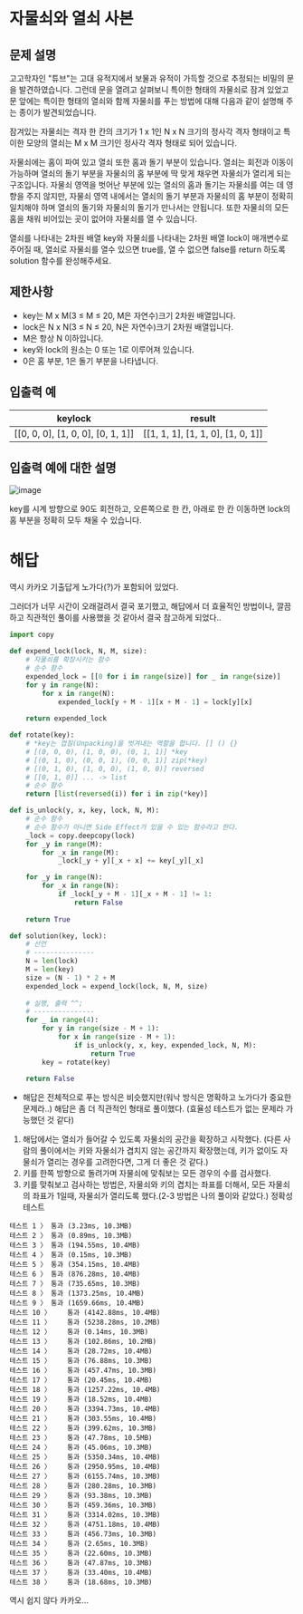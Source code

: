 # 자물쇠와 열쇠 사본
## 문제 설명
고고학자인 "튜브"는 고대 유적지에서 보물과 유적이 가득할 것으로 추정되는 비밀의 문을 발견하였습니다. 그런데 문을 열려고 살펴보니 특이한 형태의 자물쇠로 잠겨 있었고 문 앞에는 특이한 형태의 열쇠와 함께 자물쇠를 푸는 방법에 대해 다음과 같이 설명해 주는 종이가 발견되었습니다.

잠겨있는 자물쇠는 격자 한 칸의 크기가 1 x 1인 N x N 크기의 정사각 격자 형태이고 특이한 모양의 열쇠는 M x M 크기인 정사각 격자 형태로 되어 있습니다.

자물쇠에는 홈이 파여 있고 열쇠 또한 홈과 돌기 부분이 있습니다. 열쇠는 회전과 이동이 가능하며 열쇠의 돌기 부분을 자물쇠의 홈 부분에 딱 맞게 채우면 자물쇠가 열리게 되는 구조입니다. 자물쇠 영역을 벗어난 부분에 있는 열쇠의 홈과 돌기는 자물쇠를 여는 데 영향을 주지 않지만, 자물쇠 영역 내에서는 열쇠의 돌기 부분과 자물쇠의 홈 부분이 정확히 일치해야 하며 열쇠의 돌기와 자물쇠의 돌기가 만나서는 안됩니다. 또한 자물쇠의 모든 홈을 채워 비어있는 곳이 없어야 자물쇠를 열 수 있습니다.

열쇠를 나타내는 2차원 배열 key와 자물쇠를 나타내는 2차원 배열 lock이 매개변수로 주어질 때, 열쇠로 자물쇠를 열수 있으면 true를, 열 수 없으면 false를 return 하도록 solution 함수를 완성해주세요.

## 제한사항
- key는 M x M(3 ≤ M ≤ 20, M은 자연수)크기 2차원 배열입니다.
- lock은 N x N(3 ≤ N ≤ 20, N은 자연수)크기 2차원 배열입니다.
- M은 항상 N 이하입니다.
- key와 lock의 원소는 0 또는 1로 이루어져 있습니다.
- 0은 홈 부분, 1은 돌기 부분을 나타냅니다.
## 입출력 예
|keylock|result|
|---|---|
|[[0, 0, 0], [1, 0, 0], [0, 1, 1]]|[[1, 1, 1], [1, 1, 0], [1, 0, 1]]|true|
## 입출력 예에 대한 설명

![image](https://user-images.githubusercontent.com/19163372/119627054-cc545880-be46-11eb-9895-bc1c83132bf7.png)

key를 시계 방향으로 90도 회전하고, 오른쪽으로 한 칸, 아래로 한 칸 이동하면 lock의 홈 부분을 정확히 모두 채울 수 있습니다.
# 해답
역시 카카오 기출답게 노가다(?)가 포함되어 있었다.

그러더가 너무 시간이 오래걸려서 결국 포기했고, 해답에서 더 효율적인 방법이나, 깔끔하고 직관적인 풀이를 사용했을 것 같아서 결국 참고하게 되었다..
```python
import copy

def expend_lock(lock, N, M, size):
    # 자물쇠를 확장시키는 함수
    # 순수 함수
    expended_lock = [[0 for i in range(size)] for _ in range(size)]
    for y in range(N):
        for x in range(N):
            expended_lock[y + M - 1][x + M - 1] = lock[y][x]
            
    return expended_lock

def rotate(key):
    # *key는 껍질(Unpacking)을 벗겨내는 역할을 합니다. [] () {}
    # [(0, 0, 0), (1, 0, 0), (0, 1, 1)] *key 
    # [(0, 1, 0), (0, 0, 1), (0, 0, 1)] zip(*key)
    # [(0, 1, 0), (1, 0, 0), (1, 0, 0)] reversed
    # [[0, 1, 0]] ... -> list
    # 순수 함수
    return [list(reversed(i)) for i in zip(*key)]

def is_unlock(y, x, key, lock, N, M):
    # 순수 함수
    # 순수 함수가 아니면 Side Effect가 있을 수 있는 함수라고 한다.
    _lock = copy.deepcopy(lock)
    for _y in range(M):
        for _x in range(M):
            _lock[_y + y][_x + x] += key[_y][_x]

    for _y in range(N):
        for _x in range(N):
            if _lock[_y + M - 1][_x + M - 1] != 1:
                return False
    
    return True

def solution(key, lock):
    # 선언
    # ---------------
    N = len(lock)
    M = len(key)
    size = (N - 1) * 2 + M
    expended_lock = expend_lock(lock, N, M, size)
    
    # 실행, 출력 ^^;
    # ---------------
    for _ in range(4):
        for y in range(size - M + 1):
            for x in range(size - M + 1):
                if is_unlock(y, x, key, expended_lock, N, M):
                    return True
        key = rotate(key)
    
    return False
```
- 해답은 전체적으로 푸는 방식은 비슷했지만(워낙 방식은 명확하고 노가다가 중요한 문제라..) 해답은 좀 더 직관적인 형태로 풀이했다. (효율성 테스트가 없는 문제라 가능했던 것 같다)
1. 해답에서는 열쇠가 들어갈 수 있도록 자물쇠의 공간을 확장하고 시작했다. (다른 사람의 풀이에서는 키와 자물쇠가 겹치지 않는 공간까지 확장했는데, 키가 없이도 자물쇠가 열리는 경우를 고려한다면, 그게 더 좋은 것 같다.)
2. 키를 한쪽 방향으로 돌려가며 자물쇠에 맞춰보는 모든 경우의 수를 검사했다.
3. 키를 맞춰보고 검사하는 방법은, 자물쇠와 키의 겹치는 좌표를 더해서, 모든 자물쇠의 좌표가 1일때, 자물쇠가 열리도록 했다.(2-3 방법은 나의 풀이와 같았다.)
정확성  테스트
```
테스트 1 〉	통과 (3.23ms, 10.3MB)
테스트 2 〉	통과 (0.89ms, 10.3MB)
테스트 3 〉	통과 (194.55ms, 10.4MB)
테스트 4 〉	통과 (0.15ms, 10.3MB)
테스트 5 〉	통과 (354.15ms, 10.4MB)
테스트 6 〉	통과 (876.28ms, 10.4MB)
테스트 7 〉	통과 (735.65ms, 10.3MB)
테스트 8 〉	통과 (1373.25ms, 10.4MB)
테스트 9 〉	통과 (1659.66ms, 10.4MB)
테스트 10 〉	통과 (4142.88ms, 10.4MB)
테스트 11 〉	통과 (5238.28ms, 10.2MB)
테스트 12 〉	통과 (0.14ms, 10.3MB)
테스트 13 〉	통과 (102.86ms, 10.2MB)
테스트 14 〉	통과 (28.72ms, 10.4MB)
테스트 15 〉	통과 (76.88ms, 10.3MB)
테스트 16 〉	통과 (457.47ms, 10.3MB)
테스트 17 〉	통과 (20.45ms, 10.4MB)
테스트 18 〉	통과 (1257.22ms, 10.4MB)
테스트 19 〉	통과 (18.52ms, 10.4MB)
테스트 20 〉	통과 (3394.73ms, 10.4MB)
테스트 21 〉	통과 (303.55ms, 10.4MB)
테스트 22 〉	통과 (399.62ms, 10.3MB)
테스트 23 〉	통과 (47.78ms, 10.5MB)
테스트 24 〉	통과 (45.06ms, 10.3MB)
테스트 25 〉	통과 (5350.34ms, 10.4MB)
테스트 26 〉	통과 (2950.95ms, 10.4MB)
테스트 27 〉	통과 (6155.74ms, 10.3MB)
테스트 28 〉	통과 (280.28ms, 10.3MB)
테스트 29 〉	통과 (93.38ms, 10.3MB)
테스트 30 〉	통과 (459.36ms, 10.3MB)
테스트 31 〉	통과 (3314.02ms, 10.3MB)
테스트 32 〉	통과 (4751.18ms, 10.4MB)
테스트 33 〉	통과 (456.73ms, 10.3MB)
테스트 34 〉	통과 (2.65ms, 10.3MB)
테스트 35 〉	통과 (22.60ms, 10.3MB)
테스트 36 〉	통과 (47.87ms, 10.3MB)
테스트 37 〉	통과 (33.40ms, 10.4MB)
테스트 38 〉	통과 (18.68ms, 10.3MB)
```
역시 쉽지 않다 카카오...
